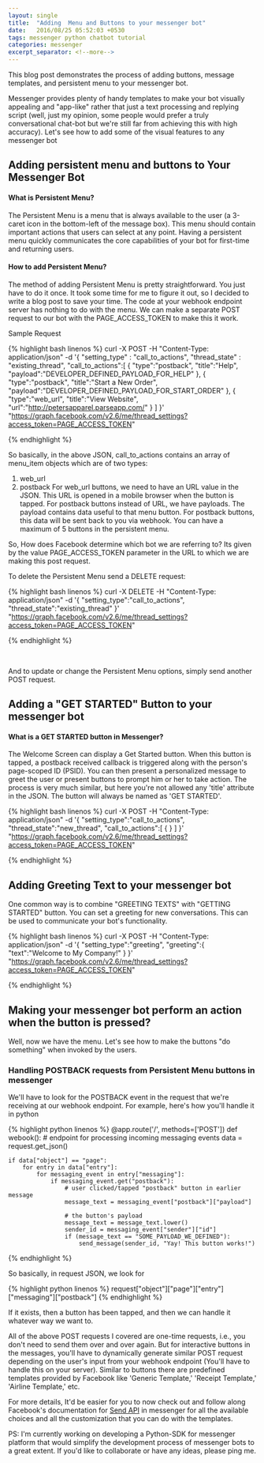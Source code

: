 ```yaml
---
layout: single
title:  "Adding  Menu and Buttons to your messenger bot"
date:   2016/08/25 05:52:03 +0530
tags: messenger python chatbot tutorial
categories: messenger
excerpt_separator: <!--more-->
---
```


This blog post demonstrates the process of adding buttons, message templates, and persistent menu to your messenger bot.
 <!--more-->
Messenger provides plenty of handy templates to make your bot visually appealing and "app-like" rather that just a text processing and replying script (well, just my opinion, some people would prefer a truly conversational chat-bot but we're still far from achieving this with high accuracy).
Let's see how to add some of the visual features to any messenger bot

<h2>Adding persistent menu and buttons to Your Messenger Bot</h2>

<h4>What is Persistent Menu?</h4>

The Persistent Menu is a menu that is always available to the user (a 3-caret icon in the bottom-left of the message box). This menu should <!--more Keep on reading!-->contain important actions that users can select at any point. Having a persistent menu quickly communicates the core capabilities of your bot for first-time and returning users.

<h4>How to add Persistent Menu?</h4>

The method of adding Persistent Menu is pretty straightforward. You just have to do it once. It took some time for me to figure it out, so I decided to write a blog post to save your time. The code at your webhook endpoint server has nothing to do with the menu. We can make a separate POST request to our bot with the PAGE_ACCESS_TOKEN to make this it work.

Sample Request

{% highlight bash linenos %}
curl -X POST -H "Content-Type: application/json" -d '{
 "setting_type" : "call_to_actions",
 "thread_state" : "existing_thread",
 "call_to_actions":[
 {
 "type":"postback",
 "title":"Help",
 "payload":"DEVELOPER_DEFINED_PAYLOAD_FOR_HELP"
 },
 {
 "type":"postback",
 "title":"Start a New Order",
 "payload":"DEVELOPER_DEFINED_PAYLOAD_FOR_START_ORDER"
 },
 {
 "type":"web_url",
 "title":"View Website",
 "url":"http://petersapparel.parseapp.com/"
 }
 ]
 }' "https://graph.facebook.com/v2.6/me/thread_settings?access_token=PAGE_ACCESS_TOKEN"

{% endhighlight %}

So basically, in the above JSON, call_to_actions contains an array of menu_item objects which are of two types:
1. web_url
2. postback
For web_url buttons, we need to have an URL value in the JSON. This URL is opened in a mobile browser when the button is tapped.
For postback buttons instead of URL, we have payloads. The payload contains data useful to that menu button. For postback buttons, this data will be sent back to you via webhook.
You can have a maximum of 5 buttons in the persistent menu.

So, How does Facebook determine which bot we are referring to? Its given by the value PAGE_ACCESS_TOKEN parameter in the URL to which we are making this post request.

To delete the Persistent Menu send a DELETE request:

{% highlight bash linenos %}
 curl -X DELETE -H "Content-Type: application/json" -d '{
 "setting_type":"call_to_actions",
 "thread_state":"existing_thread"
 }' "https://graph.facebook.com/v2.6/me/thread_settings?access_token=PAGE_ACCESS_TOKEN"

{% endhighlight %}

&nbsp;

And to update or change the Persistent Menu options, simply send another POST request.

<h2>Adding a "GET STARTED" Button to your messenger bot</h2>

<h4>What is a GET STARTED button in Messenger?</h4>

The Welcome Screen can display a Get Started button. When this button is tapped, a postback received callback is triggered along with the person's page-scoped ID (PSID). You can then present a personalized message to greet the user or present buttons to prompt him or her to take action.
The process is very much similar, but here you're not allowed any 'title' attribute in the JSON. The button will always be named as 'GET STARTED'.

{% highlight bash linenos %}
curl -X POST -H "Content-Type: application/json" -d '{
                       "setting_type":"call_to_actions",
                       "thread_state":"new_thread",
                       "call_to_actions":[
                                             { }
]
}' "https://graph.facebook.com/v2.6/me/thread_settings?access_token=PAGE_ACCESS_TOKEN" 

{% endhighlight %} 

<h2>Adding Greeting Text to your messenger bot</h2>

One common way is to combine "GREETING TEXTS" with "GETTING STARTED" button. You can set a greeting for new conversations. This can be used to communicate your bot's functionality.

{% highlight bash linenos %}
curl -X POST -H "Content-Type: application/json" -d '{
                       "setting_type":"greeting",
                       "greeting":{
                                     "text":"Welcome to My Company!"
                             }
}' "https://graph.facebook.com/v2.6/me/thread_settings?access_token=PAGE_ACCESS_TOKEN"

{% endhighlight %} 

<h2>Making your messenger bot perform an action when the button is pressed?</h2>

Well, now we have the menu. Let's see how to make the buttons "do something" when invoked by the users.

<h3>Handling POSTBACK requests from Persistent Menu buttons in messenger</h3>

We'll have to look for the POSTBACK event in the request that we're receiving at our webhook endpoint. For example, here's how you'll handle it in python

{% highlight python linenos %}
@app.route('/', methods=['POST'])
def webook():
	# endpoint for processing incoming messaging events
	data = request.get_json()

	if data["object"] == "page":
		for entry in data["entry"]:
			for messaging_event in entry["messaging"]:
				if messaging_event.get("postback"):
					# user clicked/tapped "postback" button in earlier message
					message_text = messaging_event["postback"]["payload"]
					
					# the button's payload
					message_text = message_text.lower()
					sender_id = messaging_event["sender"]["id"]
					if (message_text == "SOME_PAYLOAD_WE_DEFINED"):
						send_message(sender_id, "Yay! This button works!")
{% endhighlight %} 

So basically, in request JSON, we look for

{% highlight python linenos %}
request["object"]["page"]["entry"]["messaging"]["postback"]
{% endhighlight %} 

If it exists, then a button has been tapped, and then we can handle it whatever way we want to.

All of the above POST requests I covered are one-time requests, i.e., you don't need to send them over and over again. But for interactive buttons in the messages, you'll have to dynamically generate similar POST request depending on the user's input from your webhook endpoint (You'll have to handle this on your server).
Similar to buttons there are predefined templates provided by Facebook like 'Generic Template,' 'Receipt Template,' 'Airline Template,' etc.

For more details, It'd be easier for you to now check out and follow along Facebook's documentation for <a href="https://developers.facebook.com/docs/messenger-platform/send-api-reference">Send API</a> in messenger for all the available choices and all the customization that you can do with the templates.

PS: I'm currently working on developing a Python-SDK for messenger platform that would simplify the development process of messenger bots to a great extent. If you'd like to collaborate or have any ideas, please ping me.